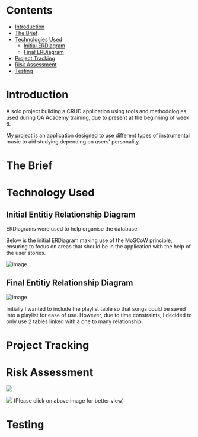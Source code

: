 # Contents
* [Introduction](#Introduction)
* [The Brief](#The-Brief)
* [Technologies Used](#Technology-Used)
    * [Initial ERDiagram]( Entitiy-Relationship-Diagram)
    * [Final ERDiagram](Final-Entitiy-Relationship-Diagram)
* [Project Tracking](#Project-Tracking)
* [Risk Assessment](#Risk-Assessment)
* [Testing](#Testing)

# Introduction
A solo project building a CRUD application using tools and methodologies used during QA Academy training, due to present at the beginning of week 6. 

My project is an application designed to use different types of instrumental music to aid studying depending on users' personality. 

# The Brief



# Technology Used
## Initial Entitiy Relationship Diagram
ERDiagrams were used to help organise the database.

Below is the initial ERDiagram making use of the MoSCoW principle, ensuring to focus on areas that should be in the application with the help of the user stories. 

![image](https://raw.githubusercontent.com/misbahmehmood/fundamental_project/images/images/ERDiagram%20(2).jpg)

## Final Entitiy Relationship Diagram

![image](https://raw.githubusercontent.com/misbahmehmood/fundamental_project/images/images/Final%20ERD.jpg)

Initially I wanted to include the playlist table so that songs could be saved into a playlist for ease of use. However, due to time constraints, I decided to only use 2 tables linked with a one to many relationship. 

# Project Tracking

# Risk Assessment
![](https://raw.githubusercontent.com/misbahmehmood/fundamental_project/images/images/Risk%20Assessment%20key.jpg)

![](https://raw.githubusercontent.com/misbahmehmood/fundamental_project/images/images/Risk%20Assessment.png)
(Please click on above image for better view)


# Testing




